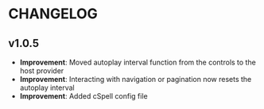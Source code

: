 # CHANGELOG

## v1.0.5

-   **Improvement**: Moved autoplay interval function from the controls to the host provider
-   **Improvement**: Interacting with navigation or pagination now resets the autoplay interval
-   **Improvement**: Added cSpell config file
